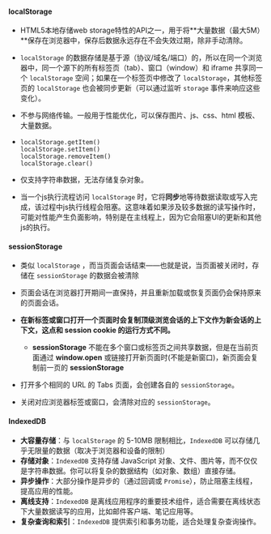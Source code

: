 #### localStorage

- HTML5本地存储web storage特性的API之一，用于将**大量数据（最大5M）**保存在浏览器中，保存后数据永远存在不会失效过期，除非手动清除。

- `localStorage` 的数据存储是基于源（协议/域名/端口）的，所以在同一个浏览器中，同一个源下的所有标签页（tab）、窗口（window）和 iframe 共享同一个 `localStorage` 空间；如果在一个标签页中修改了 `localStorage`，其他标签页的 `localStorage` 也会被同步更新（可以通过监听 `storage` 事件来响应这些变化）。

- 不参与网络传输。一般用于性能优化，可以保存图片、js、css、html 模板、大量数据。

- ```
  localStorage.getItem()
  localStorage.setItem()
  localStorage.removeItem()
  localStorage.clear()
  ```


- 仅支持字符串数据，无法存储复杂对象。

- 当一个js执行流程访问 `localStorage` 时，它将**同步**地等待数据读取或写入完成，该过程中js执行线程会阻塞。这意味着如果涉及较多数据的读写操作时，可能对性能产生负面影响，特别是在主线程上，因为它会阻塞UI的更新和其他js的执行。

  

#### sessionStorage

- 类似  `localStorage`  ，而当页面会话结束——也就是说，当页面被关闭时，存储在 `sessionStorage` 的数据会被清除

- 页面会话在浏览器打开期间一直保持，并且重新加载或恢复页面仍会保持原来的页面会话。
- **在新标签或窗口打开一个页面时会复制顶级浏览会话的上下文作为新会话的上下文，这点和 session cookie 的运行方式不同。**
  - **sessionStorage** 不能在多个窗口或标签页之间共享数据，但是在当前页面通过 **window.open** 或链接打开新页面时(不能是新窗口)，新页面会复制前一页的 **sessionStorage**
- 打开多个相同的 URL 的 Tabs 页面，会创建各自的 `sessionStorage`。
- 关闭对应浏览器标签或窗口，会清除对应的 `sessionStorage`。



#### IndexedDB

- **大容量存储**：与 `localStorage` 的 5-10MB 限制相比，`IndexedDB` 可以存储几乎无限量的数据（取决于浏览器和设备的限制）
- **存储对象**：`IndexedDB` 支持存储 JavaScript 对象、文件、图片等，而不仅仅是字符串数据。你可以将复杂的数据结构（如对象、数组）直接存储。
- **异步操作**：大部分操作是异步的（通过回调或 `Promise`），防止阻塞主线程，提高应用的性能。
- **离线支持**：`IndexedDB` 是离线应用程序的重要技术组件，适合需要在离线状态下大量数据读写的应用，比如邮件客户端、笔记应用等。
- **复杂查询和索引**：`IndexedDB` 提供索引和事务功能，适合处理复杂查询操作。
